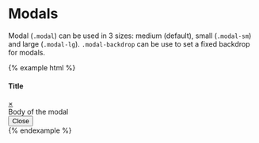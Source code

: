 # Modals

Modal (`.modal`) can be used in 3 sizes: medium (default), small (`.modal-sm`) and large (`.modal-lg`). `.modal-backdrop` can be use to set a fixed backdrop for modals.

{% example html %}
<div class="modal">
    <div class="modal-heading">
        <h4>Title</h4>
        <a href="#" class="modal-close">&times;</a>
    </div>
    <div class="modal-body">
        Body of the modal
    </div>
    <div class="modal-footer">
        <button class="btn">Close</button>
    </div>
</div>
{% endexample %}
